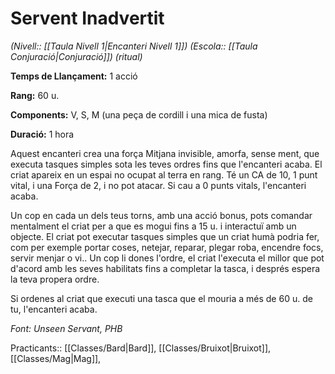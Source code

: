 # Servent Inadvertit

*(Nivell:: [[Taula Nivell 1|Encanteri Nivell 1]]) (Escola:: [[Taula Conjuració|Conjuració]]) (ritual)*

**Temps de Llançament:** 1 acció

**Rang:** 60 u.

**Components:** V, S, M (una peça de cordill i una mica de fusta)

**Duració:** 1 hora

Aquest encanteri crea una força Mitjana invisible, amorfa, sense ment, que executa tasques simples sota les teves ordres fins que l'encanteri acaba. El criat apareix en un espai no ocupat al terra en rang. Té un CA de 10, 1 punt vital, i una Força de 2, i no pot atacar. Si cau a 0 punts vitals, l'encanteri acaba.

Un cop en cada un dels teus torns, amb una acció bonus, pots comandar mentalment el criat per a que es mogui fins a 15 u. i interactuï amb un objecte. El criat pot executar tasques simples que un criat humà podria fer, com per exemple portar coses, netejar, reparar, plegar roba, encendre focs, servir menjar o vi.. Un cop li dones l'ordre, el criat l'executa el millor que pot d'acord amb les seves habilitats fins a completar la tasca, i després espera la teva propera ordre.

Si ordenes al criat que executi una tasca que el mouria a més de 60 u. de tu, l'encanteri acaba.


*Font: Unseen Servant, PHB*



Practicants:: [[Classes/Bard|Bard]], [[Classes/Bruixot|Bruixot]], [[Classes/Mag|Mag]],